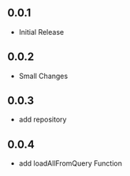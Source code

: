 ## 0.0.1
- Initial Release
## 0.0.2
- Small Changes
## 0.0.3
- add repository
## 0.0.4
- add loadAllFromQuery Function
